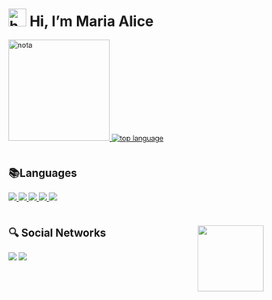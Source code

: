 <div class="description" style="display: inline_block">
    <h1><img src="https://raw.githubusercontent.com/iampavangandhi/iampavangandhi/master/gifs/Hi.gif" height= 35px; alt="hello"> Hi, I’m Maria Alice</h1>
    <a href="https://github.com/The-Ongaro">
     <img src="https://github-readme-stats.vercel.app/api?username=The-Ongaro&show_icons=true&theme=dark" alt="nota"height=200px>
     <img src="https://github-readme-stats.vercel.app/api/top-langs/?username=The-Ongaro&layout=compact" alt="top language">
    </a>
</div>
<br>

<div class="languages" style="display: inline_block">
  <h2>📚Languages</h2>
  <a href="https://github.com/The-Ongaro">
    <img src="https://img.shields.io/badge/Node.js-43853D?style=for-the-badge&logo=node.js&logoColor=white">
    <img src="https://img.shields.io/badge/JavaScript-323330?style=for-the-badge&logo=javascript&logoColor=F7DF1E">
    <img src="https://img.shields.io/badge/-ReactJs-61DAFB?logo=react&logoColor=white&style=for-the-badge">
    <img src="https://img.shields.io/badge/HTML5-E34F26?style=for-the-badge&logo=html5&logoColor=white">
    <img src="https://img.shields.io/badge/CSS3-1572B6?style=for-the-badge&logo=css3&logoColor=white">
   </a>
</div>
<br>

<div class="social networks" style="display: inline_block">
  <a href="https://github.com/The-Ongaro"><img align=right   src="https://camo.githubusercontent.com/e4a569755580f96dce0e6d65bc761e0d9aef0fecae524ec73a1b0be60fc934fa/68747470733a2f2f7777772e6d79676f2e67652f75706c6f6164732f626c6f672f313538343032333739352e6a7067" height= 130px></a>
  <h2>🔍 Social Networks</h2>
 
  <a href="https://www.instagram.com/ongaro__/"><img src="https://img.shields.io/badge/Instagram-E4405F?style=for-the-badge&logo=instagram&logoColor=white"></a>
  <a href="https://www.linkedin.com/in/maria-alice-zetune-ongaro-833084286/"><img src="https://img.shields.io/badge/LinkedIn-0077B5?style=for-the-badge&logo=linkedin&logoColor=white"></a>
